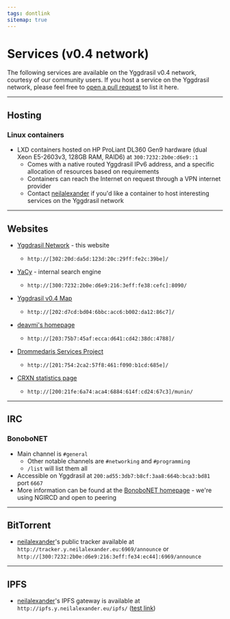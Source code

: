 ```yaml
---
tags: dontlink
sitemap: true
---
```


# Services (v0.4 network)

The following services are available on the Yggdrasil v0.4 network, courtesy of our community users. If you host a service on the Yggdrasil network, please feel free to [open a pull request](https://github.com/yggdrasil-network/yggdrasil-network.github.io/edit/master/services-v04.md) to list it here.

----

## Hosting

### Linux containers

- LXD containers hosted on HP ProLiant DL360 Gen9 hardware (dual Xeon E5-2603v3, 128GB RAM, RAID6) at `300:7232:2b0e:d6e9::1`
  - Comes with a native routed Yggdrasil IPv6 address, and a specific allocation of resources based on requirements
  - Containers can reach the Internet on request through a VPN internet provider
  - Contact [neilalexander](https://matrix.to/#/@neilalexander:matrix.org) if you'd like a container to host interesting services on the Yggdrasil network

----

## Websites

- [Yggdrasil Network](http://[302:20d:da5d:123d:20c:29ff:fe2c:39be]/) - this website
  - `http://[302:20d:da5d:123d:20c:29ff:fe2c:39be]/`

- [YaCy](http://[300:7232:2b0e:d6e9:216:3eff:fe38:cefc]:8090/) - internal search engine
  - `http://[300:7232:2b0e:d6e9:216:3eff:fe38:cefc]:8090/`

- [Yggdrasil v0.4 Map](http://[202:d7cd:bd04:6bbc:acc6:b002:da12:86c7]/)
  - `http://[202:d7cd:bd04:6bbc:acc6:b002:da12:86c7]/`

- [deavmi's homepage](http://[203:75b7:45af:ecca:d641:cd42:38dc:4788]/)
  - `http://[203:75b7:45af:ecca:d641:cd42:38dc:4788]/`

- [Drommedaris Services Project](http://[201:754:2ca2:57f8:461:f090:b1cd:685e]/)
  - `http://[201:754:2ca2:57f8:461:f090:b1cd:685e]/`

- [CRXN statistics page](http://[200:21fe:6a74:aca4:6884:614f:cd24:67c3]/munin/)
  - `http://[200:21fe:6a74:aca4:6884:614f:cd24:67c3]/munin/`

----

## IRC

### BonoboNET

- Main channel is `#general`
    - Other notable channels are `#networking` and `#programming`
    - `/list` will list them all
- Accessible on Yggdrasil at `200:ad55:3db7:b8cf:3aa8:664b:bca3:bd81` port `6667`
- More information can be found at the [BonoboNET homepage](http://[203:75b7:45af:ecca:d641:cd42:38dc:4788]/projects/bonobonet/) - we're using NGIRCD and open to peering

----

## BitTorrent

- [neilalexander](https://matrix.to/#/@neilalexander:matrix.org)'s public tracker available at `http://tracker.y.neilalexander.eu:6969/announce` or `http://[300:7232:2b0e:d6e9:216:3eff:fe34:ec44]:6969/announce`

----

## IPFS

- [neilalexander](https://matrix.to/#/@neilalexander:matrix.org)'s IPFS gateway is available at `http://ipfs.y.neilalexander.eu/ipfs/` ([test link](http://ipfs.y.neilalexander.eu/ipfs/QmZiSAYkU7gZtqYeZWL21yuwgFtRnJu1JjDzR6Qd2qdDBr/))
